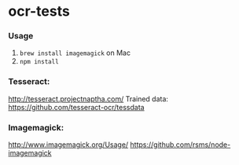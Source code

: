 # ocr-tests

### Usage
1. `brew install imagemagick` on Mac
2. `npm install`

### Tesseract:
http://tesseract.projectnaptha.com/
Trained data: https://github.com/tesseract-ocr/tessdata

### Imagemagick: 
http://www.imagemagick.org/Usage/
https://github.com/rsms/node-imagemagick
